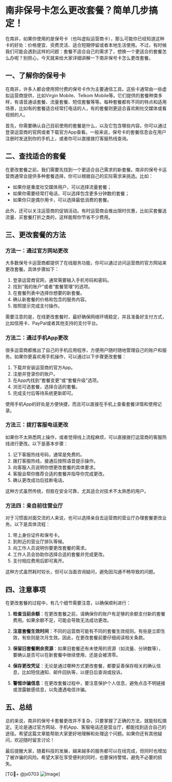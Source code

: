 # 南非保号卡怎么更改套餐？简单几步搞定！

在南非，如果你使用的是保号卡（也叫虚拟运营商卡），那么可能你已经知道这种卡的好处：价格便宜、资费灵活、适合短期停留或者本地生活使用。不过，有时候我们可能会遇到这样的问题：套餐不适合自己的需求了，想换一个更适合的套餐怎么办呢？别担心，今天就来给大家详细讲解一下南非保号卡怎么更改套餐。

## 一、了解你的保号卡

在南非，许多人都会使用预付费的保号卡作为主要通信工具。这些卡通常由一些虚拟运营商提供，比如Virgin Mobile、Telkom Mobile等。它们提供的套餐种类多样，有语音通话套餐、流量套餐、短信套餐等等。每种套餐都有不同的特点和适用场景，比如有的套餐适合经常打电话的人，有的套餐则更适合喜欢刷社交媒体或看视频的人。

首先，你需要确认自己目前使用的套餐是什么，以及它包含哪些内容。你可以通过登录运营商的官网或者下载官方App查看。一般来说，保号卡的套餐信息会在用户注册时发送到你的手机上，或者你可以直接拨打客服热线查询。

## 二、查找适合的套餐

在更改套餐之前，我们需要先找到一个更适合自己需求的新套餐。南非的保号卡运营商通常会提供多种套餐选择，你可以根据自己的实际需求来挑选。比如：

- 如果你是重度社交媒体用户，可以选择流量套餐；
- 如果你需要经常打电话，可以选择包含更多分钟数的套餐；
- 如果你只是偶尔用卡，可以选择最低消费的套餐。

此外，还可以关注运营商的促销活动。有时运营商会推出限时优惠，比如买套餐送流量、买套餐打折之类的，这样能帮你节省不少费用。

## 三、更改套餐的方法

### 方法一：通过官方网站更改

大多数保号卡运营商都提供了在线服务功能，你可以通过访问运营商的官方网站来更改套餐。具体步骤如下：

1. 登录运营商官网，通常需要输入手机号码和密码。
2. 找到“我的账户”或者“套餐管理”的选项。
3. 在套餐列表中选择你想要的新套餐。
4. 确认新套餐的价格和包含的服务内容。
5. 按照提示完成支付操作。

需要注意的是，在线更改套餐时，最好确保网络环境稳定，并且准备好支付方式，比如信用卡、PayPal或者其他支持的支付平台。

### 方法二：通过手机App更改

很多运营商都推出了自己的手机应用程序，方便用户随时随地管理自己的账户和服务。如果你更喜欢用手机操作，可以通过以下步骤更改套餐：

1. 下载并安装运营商的官方App。
2. 注册并登录你的账户。
3. 在App内找到“套餐变更”或“套餐升级”选项。
4. 浏览可选套餐，选择合适的套餐。
5. 完成支付后等待系统更新即可。

使用手机App的好处是方便快捷，而且可以直接在手机上查看套餐详情和使用记录。

### 方法三：拨打客服电话更改

如果你不太熟悉网上操作，或者觉得线上流程麻烦，可以直接拨打运营商的客服热线进行更改。以下是基本步骤：

1. 记下客服热线号码，通常是免费的。
2. 拨打客服热线，接通后按照语音提示操作。
3. 向客服人员说明你想更改套餐的具体要求。
4. 客服会帮你推荐合适的套餐并指导你完成更改。
5. 确认更改成功后挂断电话。

这种方式虽然传统，但胜在安全可靠，尤其适合对技术不太熟悉的用户。

### 方法四：亲自前往营业厅

对于习惯面对面交流的人来说，也可以选择亲自去运营商的营业厅办理套餐更改业务。以下是具体流程：

1. 带上身份证件和保号卡。
2. 到附近的营业厅排队等候。
3. 向工作人员说明你要更改套餐的需求。
4. 工作人员会协助你选择合适的套餐并完成更改。
5. 支付相应费用后即可离开。

这种方式虽然耗时较长，但可以当面咨询疑问，避免因沟通不畅导致的问题。

## 四、注意事项

在更改套餐的过程中，有几个细节需要注意，以确保顺利进行：

1. **检查当前余额**：在更改套餐之前，请确保你的账户有足够的余额支付新的套餐费用。如果余额不足，可能会导致无法成功更改。
   
2. **注意套餐生效时间**：不同的运营商可能有不同的套餐生效规则。有些是立即生效，有些则是次月生效。因此，在更改套餐前要仔细阅读相关条款。

3. **保留旧套餐剩余资源**：如果旧套餐还有未使用的资源（如流量、分钟数等），要确认是否可以在新套餐中继续使用，还是会被清零。

4. **保存更改凭证**：无论是通过哪种方式更改套餐，都要妥善保存相关的确认信息，比如短信通知、邮件回执等，以便日后查询或投诉。

5. **警惕诈骗信息**：在更改套餐过程中，要注意保护个人信息，避免点击不明链接或泄露敏感信息，以免遭遇电信诈骗。

## 五、总结

总的来说，南非的保号卡套餐更改并不复杂，只要掌握了正确的方法，就能轻松搞定。无论是通过官方网站、手机App、客服电话还是营业厅，都能找到适合自己的途径。希望这篇文章能帮助大家更好地理解和处理这个问题。如果你还有其他疑问，欢迎随时留言讨论！

最后提醒大家，随着科技的发展，越来越多的服务都可以在线完成，但同时也增加了被诈骗的风险。希望大家在享受便利的同时，也要保持警惕，避免不必要的损失。

[TG💪+ @jx0703 ![Image](https://github.com/user-attachments/assets/dbca1d08-cadb-493c-b0ec-ad6f7a83f270)]